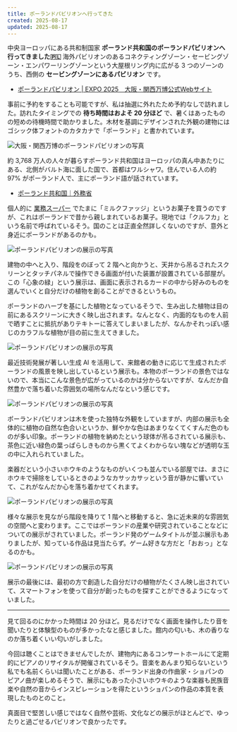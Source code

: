 ```yaml
---
title: ポーランドパビリオンへ行ってきた
created: 2025-08-17
updated: 2025-08-17
---
```


中央ヨーロッパにある共和制国家 **ポーランド共和国のポーランドパビリオンへ行ってきました🇵🇱** 海外パビリオンのあるコネクティングゾーン・セービングゾーン・エンパワーリングゾーンという大屋根リング内に広がる 3 つのゾーンのうち、西側の **セービングゾーンにあるパビリオン** です。

- [ポーランドパビリオン | EXPO 2025　大阪・関西万博公式Webサイト](https://www.expo2025.or.jp/official-participant/poland/)

事前に予約をすることも可能ですが、私は抽選に外れたため予約なしで訪れました。訪れたタイミングでの **待ち時間はおよそ 20 分ほど** で、暑くはあったものの短めの待機時間で助かりました。木材を基調にデザインされた外観の建物にはゴシック体フォントのカタカナで「ポーランド」と書かれています。

![大阪・関西万博のポーランドパビリオンの写真](5659180e-0808-4c5f-a49f-2734de8f6400)

約 3,768 万人の人々が暮らすポーランド共和国はヨーロッパの真ん中あたりにある、北側がバルト海に面した国で、首都はワルシャワ。住んでいる人の約 97% がポーランド人で、主にポーランド語が話されています。

- [ポーランド共和国｜外務省](https://www.mofa.go.jp/mofaj/area/poland/index.html)

個人的に [業務スーパー](https://www.gyomusuper.jp/) でたまに「ミルクファッジ」というお菓子を買うのですが、これはポーランドで昔から親しまれているお菓子。現地では「クルフカ」という名前で呼ばれているそう。国のことは正直全然詳しくないのですが、意外と身近にポーランドがあるのかも。

![ポーランドパビリオンの展示の写真](2b5e65eb-68ce-4819-9d0c-9985e5ef8b00)

建物の中へと入り、階段をのぼって 2 階へと向かうと、天井から吊るされたスクリーンとタッチパネルで操作できる画面が付いた装置が設置されている部屋が。この「心象の緑」という展示は、画面に表示されるカードの中から好みのものを選んでいくと自分だけの植物を創ることができるというもの。

ポーランドのハーブを基にした植物となっているそうで、生み出した植物は目の前にあるスクリーンに大きく映し出されます。なんとなく、内面的なものを人前で晒すことに抵抗がありテキトーに答えてしまいましたが、なんかそれっぽい感じのカラフルな植物が目の前に生えてきました。

![ポーランドパビリオンの展示の写真](7622c45a-9840-4c66-0969-41776d0f1a00)

最近技術発展が著しい生成 AI を活用して、来館者の動きに応じて生成されたポーランドの風景を映し出しているという展示も。本物のポーランドの景色ではないので、本当にこんな景色が広がっているのかは分からないですが、なんだか自然豊かで落ち着いた雰囲気の場所なんだなという感じです。

![ポーランドパビリオンの展示の写真](5aa3c5c5-e65f-4b2c-b693-6840d9017f00)

ポーランドパビリオンは木を使った独特な外観をしていますが、内部の展示も全体的に植物の自然な色合いというか、鮮やかな色はあまりなくてくすんだ色のものが多い印象。ポーランドの植物を納めたという球体が吊るされている展示も、茶色に近い緑色の葉っぱらしきものから黒くてよくわからない塊などが透明な玉の中に入れられていました。

楽器だという小さいホウキのようなものがいくつも並んでいる部屋では、まさにホウキで掃除をしているときのようなカサッカサッという音が静かに響いていて、これがなんだか心を落ち着かせてくれます。

![ポーランドパビリオンの展示の写真](ad6e1fbc-76e1-4aa0-ab6a-f96408600a00)

様々な展示を見ながら階段を降りて 1 階へと移動すると、急に近未来的な雰囲気の空間へと変わります。ここではポーランドの産業や研究されていることなどについての展示がされていました。ポーランド発のゲームタイトルが並ぶ展示もありましたが、知っている作品は見当たらず。ゲーム好きな方だと「おおっ」となるのかも。

![ポーランドパビリオンの展示の写真](1247c069-c46f-45d6-ec04-aa85feae5b00)

展示の最後には、最初の方で創造した自分だけの植物がたくさん映し出されていて、スマートフォンを使って自分が創ったものを探すことができるようになっていました。

---

見て回るのにかかった時間は 20 分ほど。見るだけでなく画面を操作したり音を聞いたりと体験型のものが多かったなと感じました。館内の匂いも、木の香りなのか落ち着くいい匂いがしました。

今回は聴くことはできませんでしたが、建物内にあるコンサートホールにて定期的にピアノのリサイタルが開催されているそう。音楽をあんまり知らないという私でも名前くらいは聞いたことがある、ポーランド出身の作曲家・ショパンのピアノ曲が楽しめるそうで、展示にもあった小さいホウキのような楽器も民族音楽や自然の音からインスピレーションを得たというショパンの作品の本質を表現したものとのこと。

真面目で堅苦しい感じではなく自然や芸術、文化などの展示がほとんどで、ゆったりと過ごせるパビリオンで良かったです。
